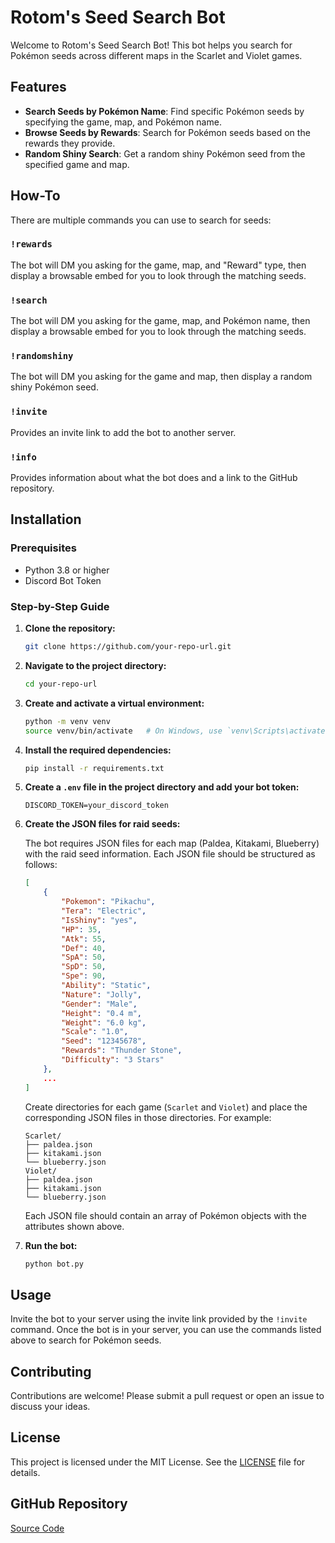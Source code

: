 # Rotom's Seed Search Bot

Welcome to Rotom's Seed Search Bot! This bot helps you search for Pokémon seeds across different maps in the Scarlet and Violet games.

## Features

- **Search Seeds by Pokémon Name**: Find specific Pokémon seeds by specifying the game, map, and Pokémon name.
- **Browse Seeds by Rewards**: Search for Pokémon seeds based on the rewards they provide.
- **Random Shiny Search**: Get a random shiny Pokémon seed from the specified game and map.

## How-To

There are multiple commands you can use to search for seeds:

### `!rewards`
The bot will DM you asking for the game, map, and "Reward" type, then display a browsable embed for you to look through the matching seeds.

### `!search`
The bot will DM you asking for the game, map, and Pokémon name, then display a browsable embed for you to look through the matching seeds.

### `!randomshiny`
The bot will DM you asking for the game and map, then display a random shiny Pokémon seed.

### `!invite`
Provides an invite link to add the bot to another server.

### `!info`
Provides information about what the bot does and a link to the GitHub repository.

## Installation

### Prerequisites

- Python 3.8 or higher
- Discord Bot Token

### Step-by-Step Guide

1. **Clone the repository:**
    ```bash
    git clone https://github.com/your-repo-url.git
    ```

2. **Navigate to the project directory:**
    ```bash
    cd your-repo-url
    ```

3. **Create and activate a virtual environment:**
    ```bash
    python -m venv venv
    source venv/bin/activate   # On Windows, use `venv\Scripts\activate`
    ```

4. **Install the required dependencies:**
    ```bash
    pip install -r requirements.txt
    ```

5. **Create a `.env` file in the project directory and add your bot token:**
    ```env
    DISCORD_TOKEN=your_discord_token
    ```

6. **Create the JSON files for raid seeds:**

    The bot requires JSON files for each map (Paldea, Kitakami, Blueberry) with the raid seed information. Each JSON file should be structured as follows:

    ```json
    [
        {
            "Pokemon": "Pikachu",
            "Tera": "Electric",
            "IsShiny": "yes",
            "HP": 35,
            "Atk": 55,
            "Def": 40,
            "SpA": 50,
            "SpD": 50,
            "Spe": 90,
            "Ability": "Static",
            "Nature": "Jolly",
            "Gender": "Male",
            "Height": "0.4 m",
            "Weight": "6.0 kg",
            "Scale": "1.0",
            "Seed": "12345678",
            "Rewards": "Thunder Stone",
            "Difficulty": "3 Stars"
        },
        ...
    ]
    ```

    Create directories for each game (`Scarlet` and `Violet`) and place the corresponding JSON files in those directories. For example:

    ```
    Scarlet/
    ├── paldea.json
    ├── kitakami.json
    └── blueberry.json
    Violet/
    ├── paldea.json
    ├── kitakami.json
    └── blueberry.json
    ```

    Each JSON file should contain an array of Pokémon objects with the attributes shown above.

7. **Run the bot:**
    ```bash
    python bot.py
    ```

## Usage

Invite the bot to your server using the invite link provided by the `!invite` command. Once the bot is in your server, you can use the commands listed above to search for Pokémon seeds.

## Contributing

Contributions are welcome! Please submit a pull request or open an issue to discuss your ideas.

## License

This project is licensed under the MIT License. See the [LICENSE](LICENSE) file for details.

## GitHub Repository

[Source Code](https://github.com/Boneless0019/Raid-Seed-Search-Bot)
